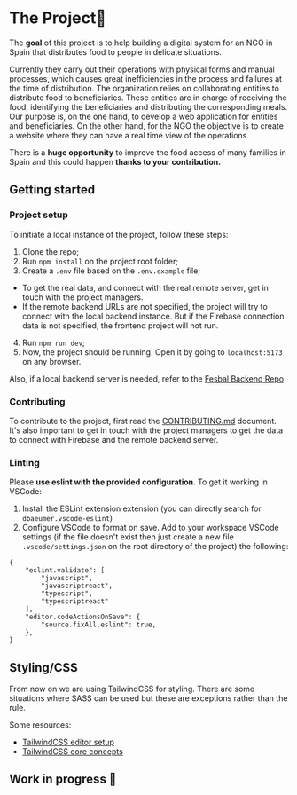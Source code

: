 # The Project🎯

The **goal** of this project is to help building a digital system for an NGO in Spain that distributes food to people in delicate situations.

Currently they carry out their operations with physical forms and manual processes, which causes great inefficiencies in the process and failures at the time of distribution. The organization relies on collaborating entities to distribute food to beneficiaries. These entities are in charge of receiving the food, identifying the beneficiaries and distributing the corresponding meals.
Our purpose is, on the one hand, to develop a web application for entities and beneficiaries. On the other hand, for the NGO the objective is to create a website where they can have a real time view of the operations.

There is a **huge opportunity** to improve the food access of many families in Spain and this could happen **thanks to your contribution.**

## Getting started
### Project setup
To initiate a local instance of the project, follow these steps:
1. Clone the repo;
2. Run ```npm install``` on the project root folder;
3. Create a ```.env``` file based on the ```.env.example``` file;
 - To get the real data, and connect with the real remote server, get in touch with the project managers.
 - If the remote backend URLs are not specified, the project will try to connect with the local backend instance. But if the Firebase connection data is not specified, the frontend project will not run.
4. Run ```npm run dev```;
5. Now, the project should be running. Open it by going to ```localhost:5173``` on any browser.

Also, if a local backend server is needed, refer to the [Fesbal Backend Repo](https://github.com/TheTributeCommunity/fesbal-backend)

### Contributing
To contribute to the project, first read the [CONTRIBUTING.md](https://github.com/TheTributeCommunity/fesbal-frontend/blob/main/CONTRIBUTING.md "CONTRIBUTING.md") document.
It's also important to get in touch with the project managers to get the data to connect with Firebase and the remote backend server.

### Linting
Please **use eslint with the provided configuration**. To get it working in VSCode:
1. Install the ESLint extension extension (you can directly search for `dbaeumer.vscode-eslint`)
2. Configure VSCode to format on save. Add to your workspace VSCode settings (if the file doesn't exist then just create a new file `.vscode/settings.json` on the root directory of the project) the following:
```
{
    "eslint.validate": [
        "javascript",
        "javascriptreact",
        "typescript",
        "typescriptreact"
    ],
    "editor.codeActionsOnSave": {
        "source.fixAll.eslint": true,
    },
}
```
## Styling/CSS
From now on we are using TailwindCSS for styling. There are some situations where SASS can be used but these are exceptions rather than the rule.

Some resources:
- [TailwindCSS editor setup](https://tailwindcss.com/docs/editor-setup)
- [TailwindCSS core concepts](https://tailwindcss.com/docs/utility-first)


## Work in progress 🚧
